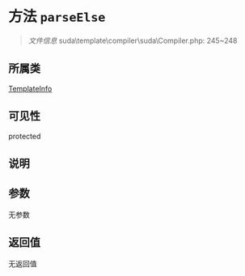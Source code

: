# 方法 `parseElse`

> *文件信息* suda\template\compiler\suda\Compiler.php: 245~248

## 所属类 

[TemplateInfo](../TemplateInfo.md)

## 可见性

protected

## 说明



## 参数


无参数


## 返回值

无返回值
